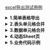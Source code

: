 [excel导出测试用例](./src/test/java/cn/wisewe/docx4j/output/builder/sheet/SpreadSheetBuilderSpec.java)

<details>
<summary><b>1.简单表格导出</b></summary>

<h5> 效果 </h5>

<table style="text-align: center;">
    <tr >
	    <th style="border-bottom-color:black;border-right-color: black">姓名</th>
	    <th style="border-bottom-color:black;">年龄</th>
        <th style="border-bottom-color:black;">性别</th>
	</tr>
	<tr >
	    <td style="border-right-color:black;">张三</td>
	    <td>26</td>
	    <td>女</td>
	</tr>
	<tr >
	    <td style="border-right-color:black;">李四</td>
	    <td>50</td>
	    <td>男</td>
	</tr>
	<tr >
	    <td style="border-right-color:black;">王五</td>
	    <td>18</td>
	    <td>女</td>
	</tr>
	<tr >
	    <td style="border-right-color:black;">赵六</td>
	    <td>2</td>
	    <td>女</td>
	</tr>
	<tr >
	    <td style="border-right-color:black;">燕七</td>
	    <td>80</td>
	    <td>男</td>
	</tr>
</table>

<blockquote> 此处冻结了前 1 行、前 1 列的数据。 </blockquote>

<h5> 代码 </h5>

<pre><code lang="java">public void simple() throws FileNotFoundException {
    SpreadSheetBuilder.create()
        .workbook(wb ->
            wb.sheet(s ->
                // 表头行：填充顺序与列表顺序一致
                s.row(r -> r.headCells(Arrays.asList("姓名", "年龄", "性别")))
                    // 数据行：填充顺序与dataCell()依次追加的顺序一致
                    .rows(
                        SpecDataFactory.excelData(),
                        (it, row) -> row.dataCell(it::getName).dataCell(it::getAge).dataCell(it::getSex)
                    )
                    // 行列冻结
                    .freeze(1, 1)
            )
        )
        .writeTo(new FileOutputStream(prefix + "simple.xlsx"));
}
</code></pre>
</details>

<details>
<summary><b>2.表头单元格合并</b></summary>

<h5>效果</h5>

<table style="text-align: center;">
	<tr>
	    <th rowspan = "2">姓名</th>
	    <th colspan="2" >其他信息</th>
	</tr >
    <tr >
	    <th>年龄</th>
        <th>性别</th>
	</tr>
	<tr >
	    <td>张三</td>
	    <td>26</td>
	    <td>女</td>
	</tr>
	<tr >
	    <td>李四</td>
	    <td>50</td>
	    <td>男</td>
	</tr>
	<tr >
	    <td>王五</td>
	    <td>18</td>
	    <td>女</td>
	</tr>
	<tr >
	    <td>赵六</td>
	    <td>2</td>
	    <td>女</td>
	</tr>
	<tr >
	    <td>燕七</td>
	    <td>80</td>
	    <td>男</td>
	</tr>
</table>

<h5>代码</h5>

<pre><code lang="java">public void mergeHead() throws FileNotFoundException {
    SpreadSheetBuilder.create()
        .workbook(wb ->
            wb.sheet(s ->
                // 表头行，首行：设置“姓名”跨2行、“其他信息”跨2列（动态填充时跨n行需在下行对应列填充n-1个占位符）
                s.row(r -> r.headCell(c -> c.rowspan(2).text("姓名")).headCell(c -> c.colspan(2).text("其他信息")))
                     // 表头行，第2行：设置“姓名”、“年龄”、“性别”。“姓名”处为填充跨行占位符，可为任意字符
                    .row(r -> r.headCells(Arrays.asList("姓名", "年龄", "性别")))
                    // 数据行
                    .rows(
                        SpecDataFactory.excelData(),
                        (it, row) -> row.dataCell(it::getName).dataCell(it::getAge).dataCell(it::getSex)
                    )
            )
        )
        .writeTo(new FileOutputStream(prefix + "merge-head.xlsx"));
}
</code></pre>

</details>

<details>
<summary><b>3.数据单元格合并</b></summary>

<h5>效果</h5>

<table style="text-align: center;">
    <tr >
	    <th>姓名</th>
	    <th>年龄</th>
        <th>性别</th>
	</tr>
	<tr >
	    <td>张三</td>
	    <td>26</td>
	    <td rowspan = "3">女</td>
	</tr>
	<tr >
	    <td>王五</td>
	    <td>18</td>
	</tr>
	<tr >
	    <td>赵六</td>
	    <td>2</td>
	</tr>
	<tr >
	    <td>李四</td>
	    <td>50</td>
	    <td rowspan = "2">男</td>
	</tr>
	<tr >
	    <td>燕七</td>
	    <td>80</td>
	</tr>
</table>

<blockquote>注意：合并处理性别列模拟sql分组，**不保证列表数据顺序**。</blockquote>

<h5>代码</h5>

<pre><code lang="java">public void mergeData() throws FileNotFoundException {
    // 将数据按照性别分组 合并处理性别列 模拟sql分组 但不保证列表数据顺序
    Map<String, List<code>> groupBySex =
        SpecDataFactory.excelData().stream().collect(Collectors.groupingBy(Person::getSex));
    SpreadSheetBuilder.fastCreate(wb ->
        wb.sheet(s -> {
            // 表头行
            s.row(r -> r.headCells(Arrays.asList("姓名", "年龄", "性别")));
            // 按照性别渲染表格
            groupBySex.forEach((key, value) -> {
                AtomicBoolean merged = new AtomicBoolean();
                int rowspan = value.size();
                // 数据行
                s.rows(value, (t, row) ->
                    row.dataCell(t::getName)
                        .dataCell(t::getAge)
                        .dataCell(c -> {
                            c.text(t::getSex);
                            if (!merged.get()) {
                                // 只合并第一行
                                merged.set(Boolean.TRUE);
                                c.rowspan(rowspan);
                            }
                        })
                );
            });
        })
    ).writeTo(new FileOutputStream(prefix + "merge-data.xlsx"));
}
</code></pre>

</details>

<details>
<summary><b>4.动态Sheet页</b></summary>

<h5>效果</h5>

Sheet 名称：李四的Sheet

<table style="text-align: center;">
    <tr >
	    <th>姓名</th>
	    <th>年龄</th>
        <th>性别</th>
	</tr>
	<tr >
	    <td>张三</td>
	    <td>26</td>
	    <td>女</td>
	</tr>
</table>

Sheet 名称：王五的Sheet

<table style="text-align: center;">
    <tr >
	    <th>姓名</th>
	    <th>年龄</th>
        <th>性别</th>
	</tr>
	<tr >
	    <td>王五</td>
	    <td>18</td>
        <td>女</td>
	</tr>
</table>

…… 此处有若干个Sheet

<blockquote>导出的 Excel 文件中有若干个动态设定的 Sheet ， Sheet 名称命名为：某人员名称 + ”的Sheet“，各个 Sheet 中的数据是该人员对应的基础数据。</blockquote>

<h5>代码</h5>

<pre><code lang="java">public void dynamicSheet() throws FileNotFoundException {
    SpreadSheetBuilder.create()
        .workbook(wb ->
            // 动态sheet
            wb.sheets(SpecDataFactory.excelData(), it -> it.getName() + "的Sheet", (it, s) ->
                // 表头行
                s.row(r -> r.headCells(Arrays.asList("姓名", "年龄", "性别")))
                    .row(r -> r.dataCell(it::getName).dataCell(it::getAge).dataCell(it::getSex))
            )
        )
        .writeTo(new FileOutputStream(prefix + "dynamic-sheet.xlsx"));
}
</code></pre>

</details>

<details>
<summary><b>5.业务代码示例</b></summary>

<h5>效果</h5>

<blockquote> 导出如下样式的表格，其中星期几、一天几节课、班级数量、班级课程都是动态数据。</blockquote>

<table style="text-align: center;">
	<tr>
		<th rowspan="2" style="width: 50px;">班级</th>
		<th colspan="2">星期一</th>
		<th colspan="2">星期二</th>
		<th colspan="2">星期X，动态数据</th>
	</tr>
	<tr>
		<th style="width: 50px;">第1节</th>
		<th style="width: 50px;">第Y节</th>
		<th style="width: 50px;">第1节</th>
		<th style="width: 50px;">第Y节</th>
		<th style="width: 50px;">第1节</th>
		<th style="width: 50px;">第Y节</th>
	</tr>
	<tr>
		<th>20护理1班</th>
		<th>1-18周（单）（理论）
			JAVA原理课程名
			（合）2020级护理班
			李四、王五 5-562</th>
		<th></th>
		<th></th>
		<th>1-18周（单）（理论）
			JAVA原理课程名
			（合）2020级护理班
			李四、王五 5-562</th>
		<th>1-18周（单）（理论）
			JAVA原理课程名
			（合）2020级护理班
			李四、王五 5-562</th>
		<th></th>
	</tr>
	<tr>
		<th>20护理Z班</th>
		<th></th>
		<th>1-18周（单）（理论）
			JAVA原理课程名
			（合）2020级护理班
			李四、王五 5-562</th>
		<th>1-18周（单）（理论）
			JAVA原理课程名
			（合）2020级护理班
			李四、王五 5-562</th>
		<th></th>
		<th></th>
		<th>1-18周（单）（理论）
			JAVA原理课程名
			（合）2020级护理班
			李四、王五 5-562</th>
	</tr>
</table>

<h5>代码</h5>
<pre><code lang="java">private void exportExcel(ScheduleBasicSetting setting,
                             List<ScheduleViewAllDataGridBodyVo> viewAllBodyRows,
                             String fileName) {
        SpreadSheetBuilder.fastCreate(wb ->
            wb.sheet(s ->
                // 表头行，首行：设置“班级”跨2行、“星期”跨课程总节次列
                s.row(r -> {
                    r.headCell(c -> c.rowspan(2).text("班级"));
                    // 设置星期几{it.getName()}、且让其跨课程总节次{setting.total()}列
                    ScheduleDayOfWeek.getDayOfWeekByDays(setting.getDaysPerWeek())
                        .forEach(it -> r.headCell(c -> c.colspan(setting.total()).text(it.getName())));
                })
                    // 表头行，第2行：设置所有课程节次 （班级跨了该行，需要班级个占位符）
                    .row(r -> {
                        // 生成一天总节次
                        List<Object> sections =
                            IntStream.rangeClosed(1, setting.total()).boxed().collect(Collectors.toList());

                        // 设置单元格内容
                        r.headCell("班级");
                        IntStream.rangeClosed(1, setting.getDaysPerWeek()).forEach(it -> r.headCells(sections));
                    })
                    // 数据行
                    .rows(
                        viewAllBodyRows,
                        (it, row) -> {
                            // 设置班级名称
                            row.dataCell(it.getOriginClassName());

                            // 获取当前行单元格结果集（按天序号、节次序号分组）
                            Map<Integer, Map<Integer, List<ScheduleViewAllDataGridBodyItemVo>>> cellsResultMap =
                                getCurrentLineCellsResultMap(it.getTemp());

                            // 设置该单元格对应课程
                            it.getTemp().forEach(col -> {
                                int day = col.getDayOrdinal();
                                int section = col.getSectionOrdinal();
                                // 将该单元格对应的课表信息包装好，并填充到单元格
                                row.dataCell(this.packageCellStyle(cellsResultMap.get(day).get(section)));
                            });
                        }
                    )
                    // 冻结前 1 列、前 2 行
                    .freeze(1, 2)
            ))
            .writeToServletResponse(fileName);
    }
</code> </pre>

<blockquote>源代码查看 /ems.manage/ems.manage.service/src/java/cn/wisewe/hv/ems/manage/biz/schedule/service/ScheduleViewAllService.java</blockquote>

</details>
